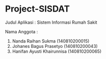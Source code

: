 ﻿# Project-SISDAT
Judul Aplikasi : Sistem Informasi Rumah Sakit

Nama Anggota :
1. Nanda Raihan Sukma (140810200015)
2. Johanes Bagus Prasetyo (140810200043)
3. Hanifan Ayusti Khairunnisa (140810200065)
